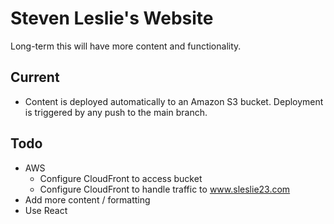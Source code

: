 # Steven Leslie's Website

Long-term this will have more content and functionality.

## Current

- Content is deployed automatically to an Amazon S3 bucket. Deployment is triggered by any push to the main branch.

## Todo

- AWS
  - Configure CloudFront to access bucket
  - Configure CloudFront to handle traffic to www.sleslie23.com
- Add more content / formatting
- Use React
